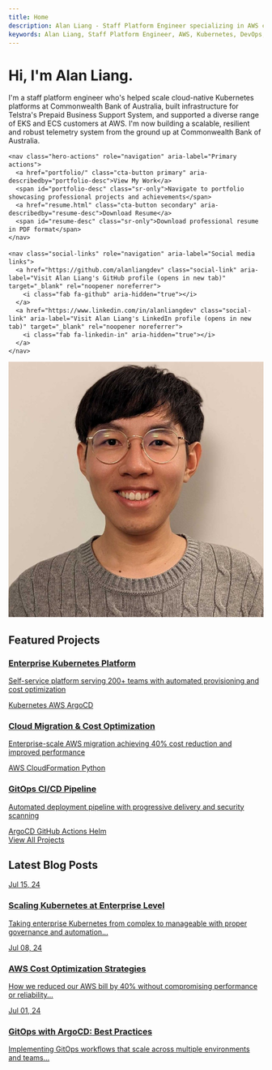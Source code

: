 ```yaml
---
title: Home
description: Alan Liang - Staff Platform Engineer specializing in AWS cloud architecture, DevOps automation, and Kubernetes solutions. Explore my portfolio of enterprise-scale projects and technical expertise.
keywords: Alan Liang, Staff Platform Engineer, AWS, Kubernetes, DevOps, Cloud Architecture, Platform Engineering, Commonwealth Bank
---
```


# Hi, I'm Alan Liang.

<div class="hero-section" role="banner" aria-labelledby="hero-heading">
  <div class="hero-content">
    <p class="hero-bio">I'm a staff platform engineer who's helped scale cloud-native Kubernetes platforms at Commonwealth Bank of Australia, built infrastructure for Telstra's Prepaid Business Support System, and supported a diverse range of EKS and ECS customers at AWS. I'm now building a scalable, resilient and robust telemetry system from the ground up at Commonwealth Bank of Australia.</p>
    
    <nav class="hero-actions" role="navigation" aria-label="Primary actions">
      <a href="portfolio/" class="cta-button primary" aria-describedby="portfolio-desc">View My Work</a>
      <span id="portfolio-desc" class="sr-only">Navigate to portfolio showcasing professional projects and achievements</span>
      <a href="resume.html" class="cta-button secondary" aria-describedby="resume-desc">Download Resume</a>
      <span id="resume-desc" class="sr-only">Download professional resume in PDF format</span>
    </nav>
    
    <nav class="social-links" role="navigation" aria-label="Social media links">
      <a href="https://github.com/alanliangdev" class="social-link" aria-label="Visit Alan Liang's GitHub profile (opens in new tab)" target="_blank" rel="noopener noreferrer">
        <i class="fab fa-github" aria-hidden="true"></i>
      </a>
      <a href="https://www.linkedin.com/in/alanliangdev" class="social-link" aria-label="Visit Alan Liang's LinkedIn profile (opens in new tab)" target="_blank" rel="noopener noreferrer">
        <i class="fab fa-linkedin-in" aria-hidden="true"></i>
      </a>
    </nav>
  </div>
  
  <div class="hero-image">
    <img src="assets/images/profile-photo.jpeg" alt="Professional headshot of Alan Liang, Staff Platform Engineer, smiling and wearing business attire">
  </div>
</div>

## Featured Projects

<section class="featured-projects" role="region" aria-labelledby="featured-projects-heading">
  
  <article class="featured-project">
    <a href="portfolio/kubernetes-platform" class="featured-project-link" aria-describedby="k8s-project-desc">
      <div class="featured-project-image kubernetes" role="img" aria-label="Kubernetes platform project icon">
        <i class="fas fa-dharmachakra" aria-hidden="true"></i>
      </div>
      <div class="featured-project-content">
        <h3 class="featured-project-title">Enterprise Kubernetes Platform</h3>
        <p id="k8s-project-desc" class="featured-project-description">Self-service platform serving 200+ teams with automated provisioning and cost optimization</p>
        <div class="featured-project-tech" role="list" aria-label="Technologies used">
          <span class="tech-tag" role="listitem">Kubernetes</span>
          <span class="tech-tag" role="listitem">AWS</span>
          <span class="tech-tag" role="listitem">ArgoCD</span>
        </div>
      </div>
    </a>
  </article>
  
  <article class="featured-project">
    <a href="portfolio/aws-migration" class="featured-project-link" aria-describedby="aws-project-desc">
      <div class="featured-project-image aws" role="img" aria-label="AWS cloud migration project icon">
        <i class="fab fa-aws" aria-hidden="true"></i>
      </div>
      <div class="featured-project-content">
        <h3 class="featured-project-title">Cloud Migration & Cost Optimization</h3>
        <p id="aws-project-desc" class="featured-project-description">Enterprise-scale AWS migration achieving 40% cost reduction and improved performance</p>
        <div class="featured-project-tech" role="list" aria-label="Technologies used">
          <span class="tech-tag" role="listitem">AWS</span>
          <span class="tech-tag" role="listitem">CloudFormation</span>
          <span class="tech-tag" role="listitem">Python</span>
        </div>
      </div>
    </a>
  </article>
  
  <article class="featured-project">
    <a href="portfolio/gitops-pipeline" class="featured-project-link" aria-describedby="gitops-project-desc">
      <div class="featured-project-image gitops" role="img" aria-label="GitOps CI/CD pipeline project icon">
        <i class="fas fa-code-branch" aria-hidden="true"></i>
      </div>
      <div class="featured-project-content">
        <h3 class="featured-project-title">GitOps CI/CD Pipeline</h3>
        <p id="gitops-project-desc" class="featured-project-description">Automated deployment pipeline with progressive delivery and security scanning</p>
        <div class="featured-project-tech" role="list" aria-label="Technologies used">
          <span class="tech-tag" role="listitem">ArgoCD</span>
          <span class="tech-tag" role="listitem">GitHub Actions</span>
          <span class="tech-tag" role="listitem">Helm</span>
        </div>
      </div>
    </a>
  </article>
</section>

<div class="view-all-projects">
  <a href="portfolio/" class="view-all-link">View All Projects <i class="fas fa-arrow-right"></i></a>
</div>

## Latest Blog Posts

<section class="blog-grid" role="region" aria-labelledby="latest-blog-heading">
  
  <article class="blog-card">
    <a href="blog/2024/07/15/kubernetes-enterprise-scaling.html" class="blog-card-link" aria-describedby="k8s-blog-desc">
      <div class="blog-card-image kubernetes" role="img" aria-label="Kubernetes blog post thumbnail">
        <div class="blog-card-date" aria-label="Published July 15, 2024">Jul 15, 24</div>
      </div>
      <h3 class="blog-card-title">Scaling Kubernetes at Enterprise Level</h3>
      <p id="k8s-blog-desc" class="blog-card-description">Taking enterprise Kubernetes from complex to manageable with proper governance and automation...</p>
    </a>
  </article>
  
  <article class="blog-card">
    <a href="blog/2024/07/08/aws-cost-optimization-strategies.html" class="blog-card-link" aria-describedby="aws-blog-desc">
      <div class="blog-card-image aws" role="img" aria-label="AWS cost optimization blog post thumbnail">
        <div class="blog-card-date" aria-label="Published July 8, 2024">Jul 08, 24</div>
      </div>
      <h3 class="blog-card-title">AWS Cost Optimization Strategies</h3>
      <p id="aws-blog-desc" class="blog-card-description">How we reduced our AWS bill by 40% without compromising performance or reliability...</p>
    </a>
  </article>
  
  <article class="blog-card">
    <a href="blog/2024/07/01/gitops-argocd-best-practices.html" class="blog-card-link" aria-describedby="gitops-blog-desc">
      <div class="blog-card-image gitops" role="img" aria-label="GitOps with ArgoCD blog post thumbnail">
        <div class="blog-card-date" aria-label="Published July 1, 2024">Jul 01, 24</div>
      </div>
      <h3 class="blog-card-title">GitOps with ArgoCD: Best Practices</h3>
      <p id="gitops-blog-desc" class="blog-card-description">Implementing GitOps workflows that scale across multiple environments and teams...</p>
    </a>
  </article>
</section>